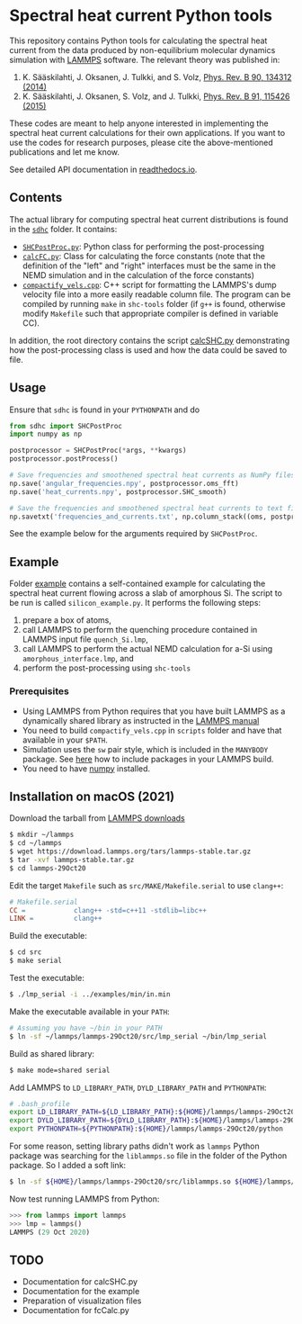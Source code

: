 # Spectral heat current Python tools

This repository contains Python tools for calculating the spectral heat current from the data produced by non-equilibrium molecular dynamics simulation with [LAMMPS](http://lammps.sandia.gov) software. The relevant theory was published in:

1) K. Sääskilahti, J. Oksanen, J. Tulkki, and S. Volz, [Phys. Rev. B 90, 134312 (2014)](https://journals.aps.org/prb/abstract/10.1103/PhysRevB.90.134312)
2) K. Sääskilahti, J. Oksanen, S. Volz, and J. Tulkki, [Phys. Rev. B 91, 115426 (2015)](https://journals.aps.org/prb/abstract/10.1103/PhysRevB.92.245411)

These codes are meant to help anyone interested in implementing the spectral heat current calculations for their own applications. If you want to use the codes for research purposes, please cite the above-mentioned publications and let me know.

See detailed API documentation in [readthedocs.io](https://shc-python-tools.readthedocs.io/en/latest/).

## Contents

The actual library for computing spectral heat current distributions is found
in the [`sdhc`](./sdhc) folder. It contains:

- [`SHCPostProc.py`](./sdhc/SHCPostProc.py): Python class for performing the post-processing
- [`calcFC.py`](./sdhc/calcFC.py): Class for calculating the force constants (note that the definition of the "left" and "right" interfaces must be the same in the NEMD simulation and in the calculation of the force constants)
- [`compactify_vels.cpp`](./sdhc/compactify_vels.cpp): C++ script for formatting the LAMMPS's dump velocity file into a more easily readable column file. The program can be compiled by running `make` in `shc-tools` folder (if `g++` is found, otherwise modify `Makefile` such that appropriate compiler is defined in variable CC).

In addition, the root directory contains the script [calcSHC.py](./calcSHC.py) demonstrating how the post-processing class is used and how the data could be saved to file.

## Usage

Ensure that `sdhc` is found in your `PYTHONPATH` and do

```python
from sdhc import SHCPostProc
import numpy as np

postprocessor = SHCPostProc(*args, **kwargs)
postprocessor.postProcess()

# Save frequencies and smoothened spectral heat currents as NumPy files
np.save('angular_frequencies.npy', postprocessor.oms_fft)
np.save('heat_currents.npy', postprocessor.SHC_smooth)

# Save the frequencies and smoothened spectral heat currents to text file
np.savetxt('frequencies_and_currents.txt', np.column_stack((oms, postprocessor.SHC_smooth)))
```

See the example below for the arguments required by `SHCPostProc`.

## Example

Folder [example](./example) contains a self-contained example for calculating the spectral heat current flowing across a slab of amorphous Si. The script to be run is called `silicon_example.py`. It performs the following steps:

1. prepare a box of atoms,
1. call LAMMPS to perform the quenching procedure contained in LAMMPS input file `quench_Si.lmp`,
1. call LAMMPS to perform the actual NEMD calculation for a-Si using `amorphous_interface.lmp`, and
1. perform the post-processing using `shc-tools`

### Prerequisites

- Using LAMMPS from Python requires that you have built LAMMPS as a dynamically shared library as instructed in the [LAMMPS manual](http://lammps.sandia.gov/doc/Section_python.html)
- You need to build `compactify_vels.cpp` in `scripts` folder and have that available in your `$PATH`.
- Simulation uses the `sw` pair style, which is included in the `MANYBODY` package.
See [here](https://lammps.sandia.gov/doc/Build_package.html) how to include packages in your
LAMMPS build.
- You need to have [numpy](https://docs.scipy.org/doc/numpy/index.html) installed.

## Installation on macOS (2021)

Download the tarball from [LAMMPS downloads](https://www.lammps.org/download.html)

```bash
$ mkdir ~/lammps
$ cd ~/lammps
$ wget https://download.lammps.org/tars/lammps-stable.tar.gz
$ tar -xvf lammps-stable.tar.gz
$ cd lammps-29Oct20
```

Edit the target `Makefile` such as `src/MAKE/Makefile.serial` to use `clang++`:

```Makefile
# Makefile.serial
CC =            clang++ -std=c++11 -stdlib=libc++
LINK =          clang++
```

Build the executable:

```bash
$ cd src
$ make serial
```

Test the executable:

```bash
$ ./lmp_serial -i ../examples/min/in.min
```

Make the executable available in your `PATH`:

```bash
# Assuming you have ~/bin in your PATH
$ ln -sf ~/lammps/lammps-29Oct20/src/lmp_serial ~/bin/lmp_serial
```

Build as shared library:

```bash
$ make mode=shared serial
```

Add LAMMPS to `LD_LIBRARY_PATH`, `DYLD_LIBRARY_PATH` and `PYTHONPATH`:

```bash
# .bash_profile
export LD_LIBRARY_PATH=${LD_LIBRARY_PATH}:${HOME}/lammps/lammps-29Oct20/src
export DYLD_LIBRARY_PATH=${DYLD_LIBRARY_PATH}:${HOME}/lammps/lammps-29Oct20/src
export PYTHONPATH=${PYTHONPATH}:${HOME}/lammps/lammps-29Oct20/python
```

For some reason, setting library paths didn't work as `lammps` Python package was searching for the `liblammps.so` file in the folder of the Python package. So I added a soft link:

```bash
$ ln -sf ${HOME}/lammps/lammps-29Oct20/src/liblammps.so ${HOME}/lammps/lammps-29Oct20/python/liblammps.so
```

Now test running LAMMPS from Python:

```python
>>> from lammps import lammps
>>> lmp = lammps()
LAMMPS (29 Oct 2020)
```

## TODO
- Documentation for calcSHC.py
- Documentation for the example
- Preparation of visualization files
- Documentation for fcCalc.py
